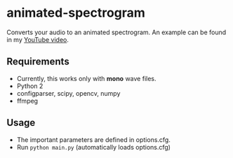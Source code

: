 # animated-spectrogram
Converts your audio to an animated spectrogram.
An example can be found in my [YouTube video](https://www.youtube.com/watch?v=H4UnyiCxFfE).


## Requirements
* Currently, this works only with **mono** wave files.
* Python 2
* configparser, scipy, opencv, numpy
* ffmpeg

## Usage
* The important parameters are defined in options.cfg.
* Run `python main.py` (automatically loads options.cfg)
